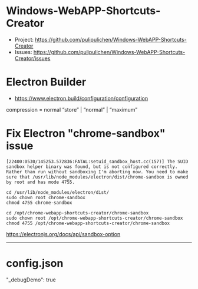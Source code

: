 # Windows-WebAPP-Shortcuts-Creator

- Project: https://github.com/pulipulichen/Windows-WebAPP-Shortcuts-Creator
- Issues: https://github.com/pulipulichen/Windows-WebAPP-Shortcuts-Creator/issues

# Electron Builder

- https://www.electron.build/configuration/configuration

compression = normal “store” | “normal” | “maximum” 

# Fix Electron "chrome-sandbox" issue

````
[22400:0530/145253.572836:FATAL:setuid_sandbox_host.cc(157)] The SUID sandbox helper binary was found, but is not configured correctly. Rather than run without sandboxing I'm aborting now. You need to make sure that /usr/lib/node_modules/electron/dist/chrome-sandbox is owned by root and has mode 4755.
````

````
cd /usr/lib/node_modules/electron/dist/
sudo chown root chrome-sandbox
chmod 4755 chrome-sandbox
````

````
cd /opt/chrome-webapp-shortcuts-creator/chrome-sandbox
sudo chown root /opt/chrome-webapp-shortcuts-creator/chrome-sandbox
chmod 4755 /opt/chrome-webapp-shortcuts-creator/chrome-sandbox
````

https://electronjs.org/docs/api/sandbox-option

----

# config.json
"_debugDemo": true